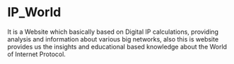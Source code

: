 # IP_World
It is a Website which basically based on Digital IP calculations, providing analysis and information about various big networks, also this is website provides us the insights and educational based knowledge about the World of Internet Protocol.
